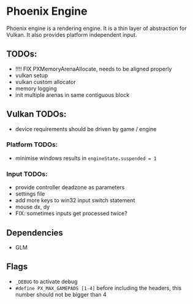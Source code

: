 # Phoenix Engine
Phoenix engine is a rendering engine. It is a thin layer of abstraction for Vulkan. It also provides platform independent input.

## TODOs:
- !!!! FIX PXMemoryArenaAllocate, needs to be aligned properly
- vulkan setup
- vulkan custom allocator
- memory logging
- init multiple arenas in same contiguous block

## Vulkan TODOs:
- device requirements should be driven by game / engine

### Platform TODOs:
- minimise windows results in `engineState.suspended = 1`

### Input TODOs:
- provide controller deadzone as parameters 
- settings file
- add more keys to win32 input switch statement
- mouse dx, dy
- FIX: sometimes inputs get processed twice?

## Dependencies
- GLM

## Flags
- `_DEBUG` to activate debug
- `#define PX_MAX_GAMEPADS [1-4]` before including the headers, this number should not be bigger than 4
